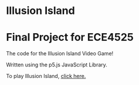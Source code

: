 # Illusion Island
# Final Project for ECE4525

The code for the Illusion Island Video Game!

Written using the p5.js JavaScript Library.

To play Illusion Island,  [click here.](https://editor.p5js.org/nicktrem/full/J25VuJNET)